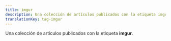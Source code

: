 ```yaml
---
title: imgur
description: Una colección de artículos publicados con la etiqueta imgur.
translationKey: tag-imgur
---
```

Una colección de artículos publicados con la etiqueta **imgur**.
